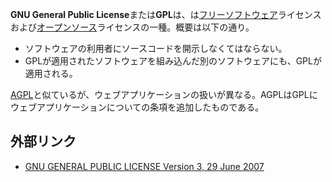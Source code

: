 <div>

**GNU General Public License**または**GPL**は、は[フリーソフトウェア](/%E3%83%95%E3%83%AA%E3%83%BC%E3%82%BD%E3%83%95%E3%83%88%E3%82%A6%E3%82%A7%E3%82%A2 "フリーソフトウェア")ライセンスおよび[オープンソース](/%E3%82%AA%E3%83%BC%E3%83%97%E3%83%B3%E3%82%BD%E3%83%BC%E3%82%B9 "オープンソース")ライセンスの一種。概要は以下の通り。

-   ソフトウェアの利用者にソースコードを開示しなくてはならない。
-   GPLが適用されたソフトウェアを組み込んだ別のソフトウェアにも、GPLが適用される。

[AGPL](/GNU_Affero_General_Public_License "GNU Affero General Public License")と似ているが、ウェブアプリケーションの扱いが異なる。AGPLはGPLにウェブアプリケーションについての条項を追加したものである。

## 外部リンク

-   <a href="https://www.gnu.org/licenses/gpl-3.0.html" rel="nofollow">GNU GENERAL PUBLIC LICENSE Version 3, 29 June 2007</a>

</div>

